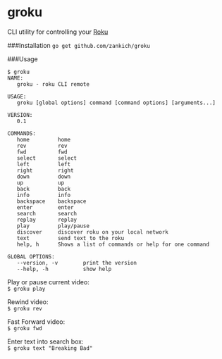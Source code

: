 groku
=====

CLI utility for controlling your [Roku](https://www.roku.com/)

###Installation
`go get github.com/zankich/groku`

###Usage
```
$ groku
NAME:
   groku - roku CLI remote

USAGE:
   groku [global options] command [command options] [arguments...]

VERSION:
   0.1

COMMANDS:
   home         home
   rev          rev
   fwd          fwd
   select       select
   left         left
   right        right
   down         down
   up           up
   back         back
   info         info
   backspace    backspace
   enter        enter
   search       search
   replay       replay
   play         play/pause
   discover     discover roku on your local network
   text         send text to the roku
   help, h      Shows a list of commands or help for one command
   
GLOBAL OPTIONS:
   --version, -v        print the version
   --help, -h           show help

```
Play or pause current video:  
`$ groku play`

Rewind video:  
`$ groku rev`

Fast Forward video:  
`$ groku fwd`

Enter text into search box:  
`$ groku text "Breaking Bad"`
